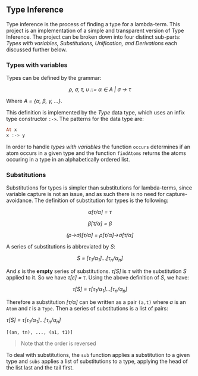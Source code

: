 ## Type Inference
Type inference is the process of finding a type for a lambda-term. This project is an implementation of a simple and transparent version of Type Inference. The project can be broken down into four distinct sub-parts: _Types with variables, Substitutions, Unification, _and_ Derivations_ each discussed further below.

### Types with variables
Types can be defined by the grammar: 
<p align="center"> <i>
  ρ, σ, τ, υ ::= α ∈ Α | σ -> τ
</i> </p>

Where _A = {α, β, γ, ...}_.

This definition is implemented by the _Type_ data type, which uses an infix type constructor `:->`. The patterns for the data type are: 

```Haskell
At x
x :-> y
```
In order to handle _types with variables_ the function `occurs` determines if an atom occurs in a given type and the function `findAtoms` returns the atoms occuring in a type in an alphabetically ordered list.

### Substitutions
Substitutions for types is simpler than substitutions for lambda-terms, since variable capture is not an issue, and as such there is no need for capture-avoidance. The definition of substitution for types is the following:

<p align="center"> <i>
  α[τ/α] = τ
</i></p><p align="center"> <i>
  β[τ/α] = β
</i></p><p align="center"> <i>
  (ρ->σ)[τ/α] = ρ[τ/α]->σ[τ/α]
</i></p>

A series of substitutions is abbreviated by _S_:

<p align="center"> <i>
  S = [τ<sub>1</sub>/α<sub>1</sub>]...[τ<sub>n</sub>/α<sub>n</sub>]
</i></p>

And _ε_ is the **empty** series of substitutions. _τ[S]_ is _τ_ with the substitution _S_ applied to it. So we have _τ[ε] = τ_. Using the above definition of _S_, we have:

<p align="center"> <i>
  τ[S] = τ[τ<sub>1</sub>/α<sub>1</sub>]...[τ<sub>n</sub>/α<sub>n</sub>]
</i></p>

Therefore a substitution _[τ/α]_ can be written as a pair `(a,t)` where *a* is an `Atom` and *t* is a `Type`. Then a series of substitutions is a list of pairs:

_τ[S] = τ[τ<sub>1</sub>/α<sub>1</sub>]...[τ<sub>n</sub>/α<sub>n</sub>]_ 

`[(an, tn), ..., (a1, t1)]`
 
 > Note that the order is reversed 

To deal with substitutions, the `sub` function applies a substitution to a given type and `subs` applies a list of substitutions to a type, applying the head of the list last and the tail first.
